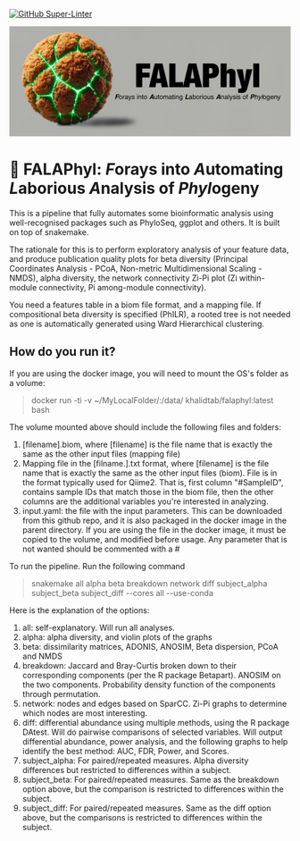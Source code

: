 [![GitHub Super-Linter](https://github.com/khalidtab/FALAPhyl/workflows/Lint%20Code%20Base/badge.svg)](https://github.com/marketplace/actions/super-linter)

<div style="text-align: center;">
  <img src="FALAPhyl.png" alt="Banner" style="max-width: 100%; height: auto;">
</div>

# 🧆 FALAPhyl: *F*orays into *A*utomating *L*aborious *A*nalysis of *Phyl*ogeny 
This is a pipeline that fully automates some bioinformatic analysis using well-recognised packages such as PhyloSeq, ggplot and others. It is built on top of snakemake.

The rationale for this is to perform exploratory analysis of your feature data, and produce publication quality plots for beta diversity (Principal Coordinates Analysis - PCoA, Non-metric Multidimensional Scaling - NMDS), alpha diversity, the network connectivity Zi-Pi plot (Zi within-module connectivity, Pi among-module connectivity).

You need a features table in a biom file format, and a mapping file. If compositional beta diversity is specified (PhILR), a rooted tree is not needed as one is automatically generated using Ward Hierarchical clustering.

## How do you run it?
If you are using the docker image, you will need to mount the OS's folder as a volume:

> docker run -ti -v ~/MyLocalFolder/:/data/ khalidtab/falaphyl:latest bash

The volume mounted above should include the following files and folders:

1. [filename].biom, where [filename] is the file name that is exactly the same as the other input files (mapping file)
2. Mapping file in the [filname.].txt format, where [filename] is the file name that is exactly the same as the other input files (biom). File is in the format typically used for Qiime2. That is, first column "#SampleID", contains sample IDs that match those in the biom file, then the other columns are the additional variables you're interested in analyzing.
3. input.yaml: the file with the input parameters. This can be downloaded from this github repo, and it is also packaged in the docker image in the parent directory. If you are using the file in the docker image, it must be copied to the volume, and modified before usage. Any parameter that is not wanted should be commented with a #

To run the pipeline. Run the following command
> snakemake all alpha beta breakdown network diff subject_alpha subject_beta subject_diff --cores all --use-conda

Here is the explanation of the options:
1. all: self-explanatory. Will run all analyses.
2. alpha: alpha diversity, and violin plots of the graphs
3. beta: dissimilarity matrices, ADONIS, ANOSIM, Beta dispersion, PCoA and NMDS
4. breakdown: Jaccard and Bray-Curtis broken down to their corresponding components (per the R package Betapart). ANOSIM on the two components. Probability density function of the components through permutation.
5. network: nodes and edges based on SparCC. Zi-Pi graphs to determine which nodes are most interesting.
6. diff: differential abundance using multiple methods, using the R package DAtest. Will do pairwise comparisons of selected variables. Will output differential abundance, power analysis, and the following graphs to help identify the best method: AUC, FDR, Power, and Scores.
7. subject_alpha: For paired/repeated measures. Alpha diversity differences but restricted to differences within a subject.
8. subject_beta: For paired/repeated measures. Same as the breakdown option above, but the comparison is restricted to differences within the subject.
9. subject_diff: For paired/repeated measures. Same as the diff option above, but the comparisons is restricted to differences within the subject.
